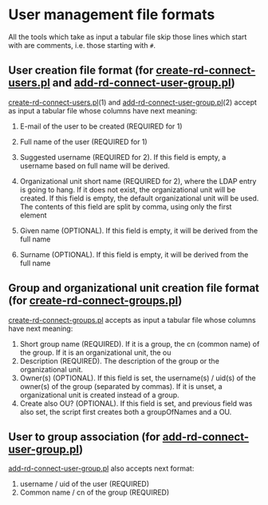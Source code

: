 User management file formats
========
All the tools which take as input a tabular file skip those lines which start with are comments, i.e. those starting with `#`.


User creation file format (for [create-rd-connect-users.pl](create-rd-connect-users.pl) and [add-rd-connect-user-group.pl](add-rd-connect-user-group.pl))
--------

[create-rd-connect-users.pl](create-rd-connect-users.pl)(1) and [add-rd-connect-user-group.pl](add-rd-connect-user-group.pl)(2) accept as input a tabular file whose columns have next meaning:

1. E-mail of the user to be created (REQUIRED for 1)

2. Full name of the user (REQUIRED for 1)

3. Suggested username (REQUIRED for 2). If this field is empty, a username based on full name will be derived.

4. Organizational unit short name (REQUIRED for 2), where the LDAP entry is going to hang. If it does not exist, the organizational unit will be created. If this field is empty, the default organizational unit will be used. The contents of this field are split by comma, using only the first element

5. Given name (OPTIONAL). If this field is empty, it will be derived from the full name

6. Surname (OPTIONAL). If this field is empty, it will be derived from the full name

Group and organizational unit creation file format (for [create-rd-connect-groups.pl](create-rd-connect-groups.pl))
--------

[create-rd-connect-groups.pl](create-rd-connect-groups.pl) accepts as input a tabular file whose columns have next meaning:

1. Short group name (REQUIRED). If it is a group, the cn (common name) of the group. If it is an organizational unit, the ou
2. Description (REQUIRED). The description of the group or the organizational unit.
3. Owner(s) (OPTIONAL). If this field is set, the username(s) / uid(s) of the owner(s) of the group (separated by commas). If it is unset, a organizational unit is created instead of a group.
4. Create also OU? (OPTIONAL). If this field is set, and previous field was also set, the script first creates both a groupOfNames and a OU.

User to group association (for [add-rd-connect-user-group.pl](add-rd-connect-user-group.pl))
--------

[add-rd-connect-user-group.pl](add-rd-connect-user-group.pl) also accepts next format:

1. username / uid of the user (REQUIRED)
2. Common name / cn of the group (REQUIRED)
